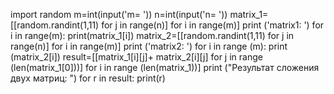 import random
m=int(input('m= '))
n=int(input('n= '))
matrix_1=[[random.randint(1,11) for j in range(n)] for i in range(m)] 
print ('matrix1: ')
for i in range(m): 
     print(matrix_1[i])
matrix_2=[[random.randint(1,11) for j in range(n)] for i in range(m)]
print ('matrix2: ')
for i in range (m):
    print (matrix_2[i])
result=[[matrix_1[i][j]+ matrix_2[i][j] for j in range (len(matrix_1[0]))] for i in range (len(matrix_1))]
print ("Результат сложения двух матриц: ")
for r in result:
    print(r)
